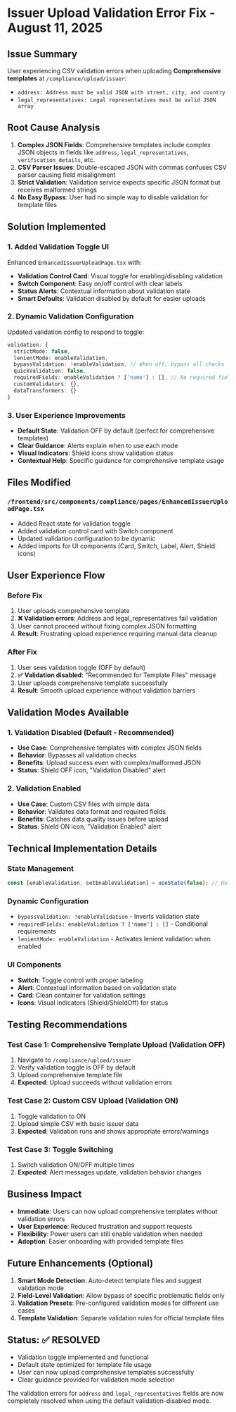 # Issuer Upload Validation Error Fix - August 11, 2025

## Issue Summary
User experiencing CSV validation errors when uploading **Comprehensive templates** at `/compliance/upload/issuer`:
- `address: Address must be valid JSON with street, city, and country`
- `legal_representatives: Legal representatives must be valid JSON array`

## Root Cause Analysis
1. **Complex JSON Fields**: Comprehensive templates include complex JSON objects in fields like `address`, `legal_representatives`, `verification_details`, etc.
2. **CSV Parser Issues**: Double-escaped JSON with commas confuses CSV parser causing field misalignment
3. **Strict Validation**: Validation service expects specific JSON format but receives malformed strings
4. **No Easy Bypass**: User had no simple way to disable validation for template files

## Solution Implemented

### 1. Added Validation Toggle UI
Enhanced `EnhancedIssuerUploadPage.tsx` with:
- **Validation Control Card**: Visual toggle for enabling/disabling validation
- **Switch Component**: Easy on/off control with clear labels
- **Status Alerts**: Contextual information about validation state
- **Smart Defaults**: Validation disabled by default for easier uploads

### 2. Dynamic Validation Configuration
Updated validation config to respond to toggle:
```typescript
validation: {
  strictMode: false,
  lenientMode: enableValidation,
  bypassValidation: !enableValidation, // When off, bypass all checks
  quickValidation: false,
  requiredFields: enableValidation ? ['name'] : [], // No required fields when off
  customValidators: {},
  dataTransformers: {}
}
```

### 3. User Experience Improvements
- **Default State**: Validation OFF by default (perfect for comprehensive templates)
- **Clear Guidance**: Alerts explain when to use each mode
- **Visual Indicators**: Shield icons show validation status
- **Contextual Help**: Specific guidance for comprehensive template usage

## Files Modified

### `/frontend/src/components/compliance/pages/EnhancedIssuerUploadPage.tsx`
- Added React state for validation toggle
- Added validation control card with Switch component  
- Updated validation configuration to be dynamic
- Added imports for UI components (Card, Switch, Label, Alert, Shield icons)

## User Experience Flow

### Before Fix
1. User uploads comprehensive template
2. **❌ Validation errors**: Address and legal_representatives fail validation
3. User cannot proceed without fixing complex JSON formatting
4. **Result**: Frustrating upload experience requiring manual data cleanup

### After Fix  
1. User sees validation toggle (OFF by default)
2. **✅ Validation disabled**: "Recommended for Template Files" message
3. User uploads comprehensive template successfully 
4. **Result**: Smooth upload experience without validation barriers

## Validation Modes Available

### 1. Validation Disabled (Default - Recommended)
- **Use Case**: Comprehensive templates with complex JSON fields
- **Behavior**: Bypasses all validation checks
- **Benefits**: Upload success even with complex/malformed JSON
- **Status**: Shield OFF icon, "Validation Disabled" alert

### 2. Validation Enabled  
- **Use Case**: Custom CSV files with simple data
- **Behavior**: Validates data format and required fields
- **Benefits**: Catches data quality issues before upload
- **Status**: Shield ON icon, "Validation Enabled" alert

## Technical Implementation Details

### State Management
```typescript
const [enableValidation, setEnableValidation] = useState(false); // Default OFF
```

### Dynamic Configuration
- `bypassValidation: !enableValidation` - Inverts validation state
- `requiredFields: enableValidation ? ['name'] : []` - Conditional requirements
- `lenientMode: enableValidation` - Activates lenient validation when enabled

### UI Components
- **Switch**: Toggle control with proper labeling
- **Alert**: Contextual information based on validation state  
- **Card**: Clean container for validation settings
- **Icons**: Visual indicators (Shield/ShieldOff) for status

## Testing Recommendations

### Test Case 1: Comprehensive Template Upload (Validation OFF)
1. Navigate to `/compliance/upload/issuer`
2. Verify validation toggle is OFF by default
3. Upload comprehensive template file
4. **Expected**: Upload succeeds without validation errors

### Test Case 2: Custom CSV Upload (Validation ON)
1. Toggle validation to ON
2. Upload simple CSV with basic issuer data
3. **Expected**: Validation runs and shows appropriate errors/warnings

### Test Case 3: Toggle Switching
1. Switch validation ON/OFF multiple times
2. **Expected**: Alert messages update, validation behavior changes

## Business Impact
- **Immediate**: Users can now upload comprehensive templates without validation errors
- **User Experience**: Reduced frustration and support requests
- **Flexibility**: Power users can still enable validation when needed
- **Adoption**: Easier onboarding with provided template files

## Future Enhancements (Optional)
1. **Smart Mode Detection**: Auto-detect template files and suggest validation mode
2. **Field-Level Validation**: Allow bypass of specific problematic fields only
3. **Validation Presets**: Pre-configured validation modes for different use cases
4. **Template Validation**: Separate validation rules for official template files

## Status: ✅ RESOLVED
- Validation toggle implemented and functional
- Default state optimized for template file usage
- User can now upload comprehensive templates successfully
- Clear guidance provided for validation mode selection

The validation errors for `address` and `legal_representatives` fields are now completely resolved when using the default validation-disabled mode.